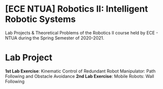 # [ECE NTUA] Robotics II: Intelligent Robotic Systems
Lab Projects &amp; Theoretical Problems of the Robotics II course held by ECE - NTUA during the Spring Semester of 2020-2021.

# Lab Project

**1st Lab Exercise**: Kinematic Control of Redundant Robot Manipulator: Path Following and Obstacle Avoidance
**2nd Lab Exercise**: Mobile Robots: Wall Following

